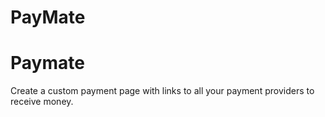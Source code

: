 # PayMate

# Paymate

Create a custom payment page with links to all your payment providers to receive money.
